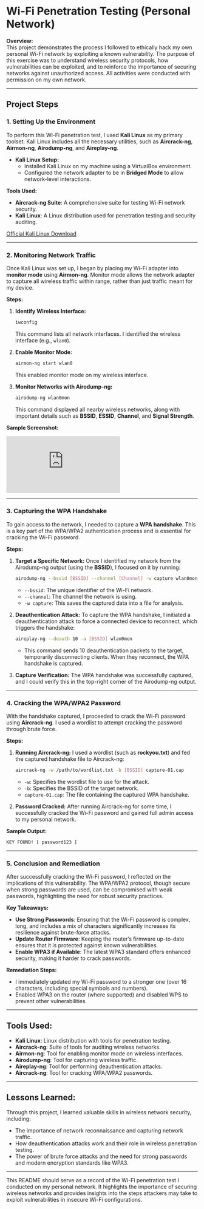 # Wi-Fi Penetration Testing (Personal Network)

**Overview:**  
This project demonstrates the process I followed to ethically hack my own personal Wi-Fi network by exploiting a known vulnerability. The purpose of this exercise was to understand wireless security protocols, how vulnerabilities can be exploited, and to reinforce the importance of securing networks against unauthorized access. All activities were conducted with permission on my own network.

---

## Project Steps

### **1. Setting Up the Environment**

To perform this Wi-Fi penetration test, I used **Kali Linux** as my primary toolset. Kali Linux includes all the necessary utilities, such as **Aircrack-ng**, **Airmon-ng**, **Airodump-ng**, and **Aireplay-ng**.

- **Kali Linux Setup:**
  - Installed Kali Linux on my machine using a VirtualBox environment.
  - Configured the network adapter to be in **Bridged Mode** to allow network-level interactions.

**Tools Used:**
- **Aircrack-ng Suite**: A comprehensive suite for testing Wi-Fi network security.
- **Kali Linux**: A Linux distribution used for penetration testing and security auditing.

[Official Kali Linux Download](https://www.kali.org/get-kali/#kali-bare-metal)

---

### **2. Monitoring Network Traffic**

Once Kali Linux was set up, I began by placing my Wi-Fi adapter into **monitor mode** using **Airmon-ng**. Monitor mode allows the network adapter to capture all wireless traffic within range, rather than just traffic meant for my device.

**Steps:**

1. **Identify Wireless Interface:**
   ```bash
   iwconfig
   ```
   This command lists all network interfaces. I identified the wireless interface (e.g., `wlan0`).

2. **Enable Monitor Mode:**
   ```bash
   airmon-ng start wlan0
   ```
   This enabled monitor mode on my wireless interface.

3. **Monitor Networks with Airodump-ng:**
   ```bash
   airodump-ng wlan0mon
   ```
   This command displayed all nearby wireless networks, along with important details such as **BSSID**, **ESSID**, **Channel**, and **Signal Strength**.

**Sample Screenshot:**

![Airodump-ng in Action](https://www.aircrack-ng.org/doku.php?id=start&image=airodump_main.jpg)

---

### **3. Capturing the WPA Handshake**

To gain access to the network, I needed to capture a **WPA handshake**. This is a key part of the WPA/WPA2 authentication process and is essential for cracking the Wi-Fi password.

**Steps:**

1. **Target a Specific Network:**
   Once I identified my network from the Airodump-ng output (using the **BSSID**), I focused on it by running:
   ```bash
   airodump-ng --bssid [BSSID] --channel [Channel] -w capture wlan0mon
   ```
   - `--bssid`: The unique identifier of the Wi-Fi network.
   - `--channel`: The channel the network is using.
   - `-w capture`: This saves the captured data into a file for analysis.

2. **Deauthentication Attack:**
   To capture the WPA handshake, I initiated a deauthentication attack to force a connected device to reconnect, which triggers the handshake:
   ```bash
   aireplay-ng --deauth 10 -a [BSSID] wlan0mon
   ```
   - This command sends 10 deauthentication packets to the target, temporarily disconnecting clients. When they reconnect, the WPA handshake is captured.

3. **Capture Verification:**
   The WPA handshake was successfully captured, and I could verify this in the top-right corner of the Airodump-ng output.

---

### **4. Cracking the WPA/WPA2 Password**

With the handshake captured, I proceeded to crack the Wi-Fi password using **Aircrack-ng**. I used a wordlist to attempt cracking the password through brute force.

**Steps:**

1. **Running Aircrack-ng:**
   I used a wordlist (such as **rockyou.txt**) and fed the captured handshake file to Aircrack-ng:
   ```bash
   aircrack-ng -w /path/to/wordlist.txt -b [BSSID] capture-01.cap
   ```
   - `-w`: Specifies the wordlist file to use for the attack.
   - `-b`: Specifies the BSSID of the target network.
   - `capture-01.cap`: The file containing the captured WPA handshake.

2. **Password Cracked:**
   After running Aircrack-ng for some time, I successfully cracked the Wi-Fi password and gained full admin access to my personal network.

**Sample Output:**

```bash
KEY FOUND! [ password123 ]
```

---

### **5. Conclusion and Remediation**

After successfully cracking the Wi-Fi password, I reflected on the implications of this vulnerability. The WPA/WPA2 protocol, though secure when strong passwords are used, can be compromised with weak passwords, highlighting the need for robust security practices.

**Key Takeaways:**
- **Use Strong Passwords**: Ensuring that the Wi-Fi password is complex, long, and includes a mix of characters significantly increases its resilience against brute-force attacks.
- **Update Router Firmware**: Keeping the router’s firmware up-to-date ensures that it is protected against known vulnerabilities.
- **Enable WPA3 if Available**: The latest WPA3 standard offers enhanced security, making it harder to crack passwords.

**Remediation Steps:**
- I immediately updated my Wi-Fi password to a stronger one (over 16 characters, including special symbols and numbers).
- Enabled WPA3 on the router (where supported) and disabled WPS to prevent other vulnerabilities.
  
---

## **Tools Used:**

- **Kali Linux**: Linux distribution with tools for penetration testing.
- **Aircrack-ng**: Suite of tools for auditing wireless networks.
- **Airmon-ng**: Tool for enabling monitor mode on wireless interfaces.
- **Airodump-ng**: Tool for capturing wireless traffic.
- **Aireplay-ng**: Tool for performing deauthentication attacks.
- **Aircrack-ng**: Tool for cracking WPA/WPA2 passwords.

---

## **Lessons Learned:**

Through this project, I learned valuable skills in wireless network security, including:
- The importance of network reconnaissance and capturing network traffic.
- How deauthentication attacks work and their role in wireless penetration testing.
- The power of brute force attacks and the need for strong passwords and modern encryption standards like WPA3.

---

This README should serve as a record of the Wi-Fi penetration test I conducted on my personal network. It highlights the importance of securing wireless networks and provides insights into the steps attackers may take to exploit vulnerabilities in insecure Wi-Fi configurations.
